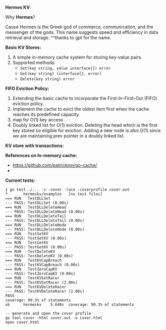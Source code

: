 **Hermes KV**:

Why **Hermes**?

Cause Hermes is the Greek god of commerce, communication, and the messenger of the gods. This name suggests speed and efficiency in data retrieval and storage. ^^thanks to gpt for the name.

**Basic KV Stores:**

1.  A simple in-memory cache system for storing key-value pairs.
2.  Supported methods:
    * `Set(key string, value interface{}) error` 
    * `Get(key string) (interface{}, error)`
    * `Delete(key string) error`

**FIFO Eviction Policy:**

1.  Extending the basic cache to incorporate the First-In-First-Out (FIFO) eviction policy.
2.  Implement the cache to evict the oldest item first when the cache reaches its predefined capacity.
3.  map for O(1) key access
4.  Doubly linked list for O(1) eviction. Deleting the head which is the first key stored so eligible for eviction.
    Adding a new node is also O(1) since we are maintaining prev pointer in a doubly linked list.

**KV store with transactions:**


**References on In-memory cache:**
  * https://github.com/patrickmn/go-cache/
  * 

**Current tests:**
```
❯ go test ./... -v -cover -race -coverprofile cover.out    
?   	hermeskv/examples	[no test files]
=== RUN   TestDLLSet
--- PASS: TestDLLSet (0.00s)
=== RUN   TestDLLDeleteHead
--- PASS: TestDLLDeleteHead (0.00s)
=== RUN   TestDLLDeleteTail
--- PASS: TestDLLDeleteTail (0.00s)
=== RUN   TestDLLDeleteNode
--- PASS: TestDLLDeleteNode (0.00s)
=== RUN   TestSetKV
--- PASS: TestSetKV (0.00s)
=== RUN   TestGetKV
--- PASS: TestGetKV (0.00s)
=== RUN   TestDeleteKV
--- PASS: TestDeleteKV (0.00s)
=== RUN   TestKVCapBreach
--- PASS: TestKVCapBreach (0.00s)
=== RUN   TestZeroCapKV
--- PASS: TestZeroCapKV (0.00s)
=== RUN   TestKVSetRacer
--- PASS: TestKVSetRacer (2.00s)
=== RUN   TestKVDeleteRacer
--- PASS: TestKVDeleteRacer (2.00s)
PASS
coverage: 90.3% of statements
ok  	hermeskv	5.640s	coverage: 90.3% of statements

-- generate and open the cover profile
go tool cover -html cover.out -o cover.html
open cover.html
```